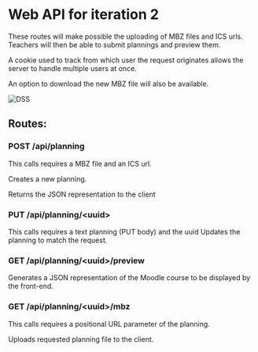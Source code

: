 # Web API for iteration 2

These routes will make possible the uploading of MBZ files and ICS urls. Teachers will then be able to submit plannings and preview them.

A cookie used to track from which user the request originates allows the server to handle multiple users at once.

An option to download the new MBZ file will also be available.


![DSS](http://www.plantuml.com/plantuml/svg/dP6nJiGm38RtF8Lr4mpt0XL29vWOaD2b4vkLkjHSwrIEU-NU7gV7SaWiPB2K_Fdz_KuEnL1jcSOGJonlg3X1iSj8NfNJfc2ohB1hMi8qaEu02xHXTXyddb7CjNWfHjCcnT32_X5Y0v6aWzUdT-ZP6w9lNfuZBEgmUgDju4Ysg80fId4CPm7ku2xbV68gzo6CES-m3jKl6LAMddN2UZ60hnkIqPV1FA88omUiRCFVZQ_cXtqr_uIObSvCQnq1uREuGydF2ebjGCWzs42GS7GQQl0QmdyJNDMRWNxbgIpnF5FENNq-JGEVAHmSL7_b6m00)


## Routes:

### POST /api/planning

This calls requires a MBZ file and an ICS url.

Creates a new planning.

Returns the JSON representation to the client


### PUT /api/planning/\<uuid>

This calls requires a text planning (PUT body) and the uuid
Updates the planning to match the request.

### GET /api/planning/\<uuid>/preview

Generates a JSON representation of the Moodle course to be displayed by the front-end.


### GET /api/planning/\<uuid>/mbz

This calls requires a positional URL parameter of the planning.

Uploads requested planning file to the client.
